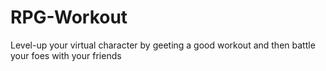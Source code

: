 # RPG-Workout
Level-up your virtual character by geeting a good workout and then battle your foes with your friends
